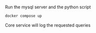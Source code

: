 Run the mysql server and the python script

```bash
docker compose up
```

Core service will log the requested queries
